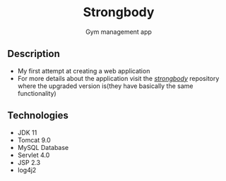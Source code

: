 <h1 align="center">Strongbody<project-name></h1>

<p align="center">Gym management app<project-description></p>

## Description
  - My first attempt at creating a web application
  - For more details about the application visit the <i>[strongbody](https://github.com/mhgalinec/strongbody)</i> repository where the upgraded version is(they have basically the same functionality)
  
## Technologies
  - JDK 11
  - Tomcat 9.0
  - MySQL Database
  - Servlet 4.0
  - JSP 2.3
  - log4j2
